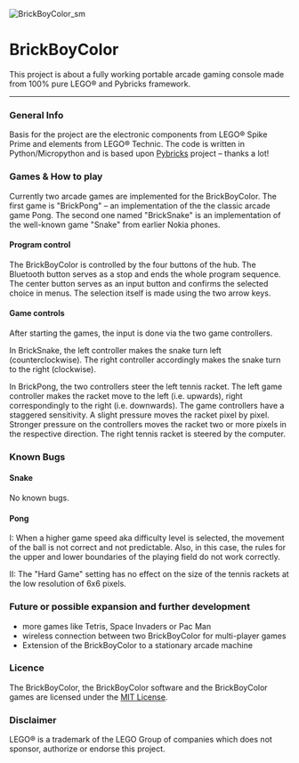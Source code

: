 ![BrickBoyColor_sm](https://github.com/lc-jrx/BrickBoyColor/assets/133227013/01c12322-218b-4a48-860d-f83e447a8038)

# BrickBoyColor
This project is about a fully working portable arcade gaming console made from 100% pure LEGO® and Pybricks framework.

***

### General Info
Basis for the project are the electronic components from LEGO® Spike Prime and elements from LEGO® Technic. The code is written in Python/Micropython and is based upon [Pybricks](http://pybricks.com) project – thanks a lot!

### Games & How to play

Currently two arcade games are implemented for the BrickBoyColor. The first game is "BrickPong" – an implementation of the the classic arcade game Pong. The second one named "BrickSnake" is an implementation of the well-known game "Snake" from earlier Nokia phones.


#### Program control
The BrickBoyColor is controlled by the four buttons of the hub. The Bluetooth button serves as a stop and ends the whole program sequence. The center button serves as an input button and confirms the selected choice in menus. The selection itself is made using the two arrow keys.

#### Game controls
After starting the games, the input is done via the two game controllers.

In BrickSnake, the left controller makes the snake turn left (counterclockwise). The right controller accordingly makes the snake turn to the right (clockwise).

In BrickPong, the two controllers steer the left tennis racket. The left game controller makes the racket move to the left (i.e. upwards), right correspondingly to the right (i.e. downwards). The game controllers have a staggered sensitivity. A slight pressure moves the racket pixel by pixel. Stronger pressure on the controllers moves the racket two or more pixels in the respective direction. The right tennis racket is steered by the computer.

### Known Bugs
#### Snake
No known bugs.
#### Pong
I: When a higher game speed aka difficulty level is selected, the movement of the ball is not correct and not predictable. Also, in this case, the rules for the upper and lower boundaries of the playing field do not work correctly.

II: The "Hard Game" setting has no effect on the size of the tennis rackets at the low resolution of 6x6 pixels.

### Future or possible expansion and further development
- more games like Tetris, Space Invaders or Pac Man
- wireless connection between two BrickBoyColor for multi-player games
- Extension of the BrickBoyColor to a stationary arcade machine

### Licence
The BrickBoyColor, the BrickBoyColor software and the BrickBoyColor games are licensed under the [MIT License](LICENSE).

### Disclaimer
LEGO® is a trademark of the LEGO Group of companies which does not sponsor, authorize or endorse this project.
